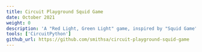 ```yaml
---
title: Circuit Playground Squid Game
date: October 2021
weight: 0
description: 'A "Red Light, Green Light" game, inspired by "Squid Game". The project was built using the Circuit Playground Express and coded in Micropython. The code utilizes the built-in triple-axis accelerometer, magnetic speaker/buzzer, push button, and LEDs.'
tools: ['CircuitPython']
github_url: https://github.com/smithsa/circuit-playground-squid-game
---
```

